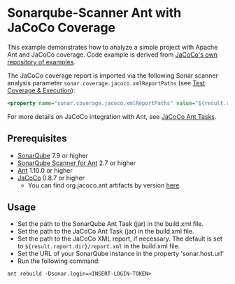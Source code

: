 # Sonarqube-Scanner Ant with JaCoCo Coverage

This example demonstrates how to analyze a simple project with Apache Ant and JaCoCo coverage. Code example is derived from [JaCoCo's own repository of examples](https://github.com/jacoco/jacoco/tree/v0.8.7/org.jacoco.examples/build).

The JaCoCo coverage report is imported via the following Sonar scanner analysis parameter `sonar.coverage.jacoco.xmlReportPaths` (see [Test Coverage & Execution](https://docs.sonarqube.org/latest/analysis/coverage/)):

```xml
<property name="sonar.coverage.jacoco.xmlReportPaths" value="${result.report.dir}/report.xml" />
```

For more details on JaCoCo integration with Ant, see [JaCoCo Ant Tasks](https://www.eclemma.org/jacoco/trunk/doc/ant.html).

## Prerequisites

* [SonarQube](http://www.sonarqube.org/downloads/) 7.9 or higher
* [SonarQube Scanner for Ant](http://redirect.sonarsource.com/doc/ant-task.html) 2.7 or higher
* [Ant](http://ant.apache.org/) 1.10.0 or higher
* [JaCoCo](https://www.eclemma.org/jacoco/) 0.8.7 or higher
  * You can find org.jacoco.ant artifacts by version [here](https://repo1.maven.org/maven2/org/jacoco/org.jacoco.ant/).

## Usage

* Set the path to the SonarQube Ant Task (jar) in the build.xml file.
* Set the path to the JaCoCo Ant Task (jar) in the build.xml file.
* Set the path to the JaCoCo XML report, if necessary. The default is set to `${result.report.dir}/report.xml` in the build.xml file.
* Set the URL of your SonarQube instance in the property 'sonar.host.url'
* Run the following command:

```shell
ant rebuild -Dsonar.login=<INSERT-LOGIN-TOKEN>
```
